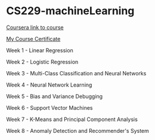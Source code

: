 # CS229-machineLearning

[Coursera link to course](https://www.coursera.org/learn/machine-learning/home/welcome)

[My Course Certificate](https://www.coursera.org/account/accomplishments/certificate/Z8U7MZUT5N49)

Week 1 - Linear Regression

Week 2 - Logistic Regression

Week 3 - Multi-Class Classification and Neural Networks

Week 4 - Neural Network Learning

Week 5 - Bias and Variance Debugging

Week 6 - Support Vector Machines

Week 7 - K-Means and Principal Component Analysis

Week 8 - Anomaly Detection and Recommender's System
